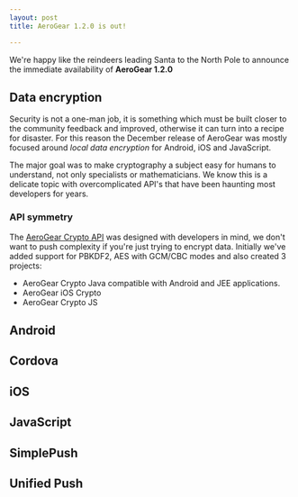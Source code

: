 ```yaml
---
layout: post
title: AeroGear 1.2.0 is out!

---
```


We're happy like the reindeers leading Santa to the North Pole to announce the immediate availability of **AeroGear 1.2.0**

## Data encryption

Security is not a one-man job, it is something which must be built closer to the community feedback and improved, otherwise it can turn into a recipe for disaster. For this reason the December release of AeroGear was mostly focused around _local data encryption_ for Android, iOS and JavaScript.

The major goal was to make cryptography a subject easy for humans to understand, not only specialists or mathematicians. We know this is a delicate topic with overcomplicated API's that have been haunting most developers for years.

### API symmetry 

The [AeroGear Crypto API](http://staging.aerogear.org/docs/specs/aerogear-crypto/) was designed with developers in mind, we don't want to push complexity if you're just trying to encrypt data. Initially we've added support for PBKDF2, AES with GCM/CBC modes and also created 3 projects:

* AeroGear Crypto Java compatible with Android and JEE applications.
* AeroGear iOS Crypto
* AeroGear Crypto JS

## Android 

## Cordova

## iOS

## JavaScript

## SimplePush

## Unified Push




